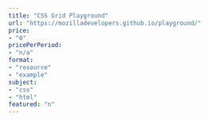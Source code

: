 ```yaml
---
title: "CSS Grid Playground"
url: "https://mozilladevelopers.github.io/playground/"
price: 
- "0"
pricePerPeriod: 
- "n/a"
format: 
- "resource"
- "example"
subject: 
- "css"
- "html"
featured: "n"
---
```

